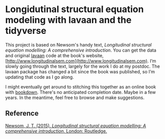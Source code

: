 # Longidutinal structural equation modeling with lavaan and the tidyverse

This project is based on Newsom's handy text, *Longitudinal structural equation modelling: A comprehensive introduction*. You can get the data and original [lavaan](http://lavaan.ugent.be/) code at the book's website, [http://www.longitudinalsem.com](http://www.longitudinalsem.com). I’m slowly going through the text, largely for the work I do at my postdoc. The lavaan package has changed a bit since the book was published, so I’m updating that code as I go along.

I might eventually get around to stitching this together as an online book with [bookdown](https://bookdown.org). There's no anticipated completion date. Maybe in a few years. In the meantime, feel free to browse and make suggestions.

## Reference

[Newsom, J. T. (2015). *Longitudinal structural equation modelling: A comprehensive introduction*. London: Routledge.](http://www.longitudinalsem.com)
